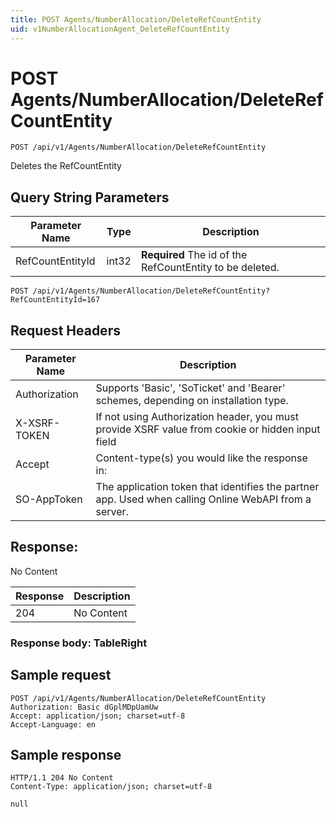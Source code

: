 ```yaml
---
title: POST Agents/NumberAllocation/DeleteRefCountEntity
uid: v1NumberAllocationAgent_DeleteRefCountEntity
---
```


# POST Agents/NumberAllocation/DeleteRefCountEntity

```http
POST /api/v1/Agents/NumberAllocation/DeleteRefCountEntity
```

Deletes the RefCountEntity







## Query String Parameters

| Parameter Name | Type |  Description |
|----------------|------|--------------|
| RefCountEntityId | int32 | **Required** The id of the RefCountEntity to be deleted. |

```http
POST /api/v1/Agents/NumberAllocation/DeleteRefCountEntity?RefCountEntityId=167
```


## Request Headers

| Parameter Name | Description |
|----------------|-------------|
| Authorization  | Supports 'Basic', 'SoTicket' and 'Bearer' schemes, depending on installation type. |
| X-XSRF-TOKEN   | If not using Authorization header, you must provide XSRF value from cookie or hidden input field |
| Accept         | Content-type(s) you would like the response in:  |
| SO-AppToken | The application token that identifies the partner app. Used when calling Online WebAPI from a server. |


## Response:

No Content

| Response | Description |
|----------------|-------------|
| 204 | No Content |

### Response body: TableRight


## Sample request

```http!
POST /api/v1/Agents/NumberAllocation/DeleteRefCountEntity
Authorization: Basic dGplMDpUamUw
Accept: application/json; charset=utf-8
Accept-Language: en
```

## Sample response

```http_
HTTP/1.1 204 No Content
Content-Type: application/json; charset=utf-8

null
```